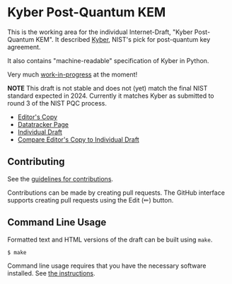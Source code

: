 # Kyber Post-Quantum KEM

This is the working area for the individual Internet-Draft, "Kyber Post-Quantum KEM".
It described [Kyber](https://pq-crystals.org/kyber/index.shtml),
NIST's pick for post-quantum key agreement.

It also contains "machine-readable" specification of Kyber in Python.

Very much [work-in-progress](https://github.com/bwesterb/draft-schwabe-cfrg-kyber/issues) at the moment!

**NOTE** This draft is not stable and does not (yet) match the final
NIST standard expected in 2024. Currently it matches Kyber as submitted
to round 3 of the NIST PQC process.

* [Editor's Copy](https://bwesterb.github.io/draft-schwabe-cfrg-kyber/#go.draft-cfrg-schwabe-kyber.html)
* [Datatracker Page](https://datatracker.ietf.org/doc/draft-cfrg-schwabe-kyber)
* [Individual Draft](https://datatracker.ietf.org/doc/html/draft-cfrg-schwabe-kyber)
* [Compare Editor's Copy to Individual Draft](https://bwesterb.github.io/draft-schwabe-cfrg-kyber/#go.draft-cfrg-schwabe-kyber.diff)


## Contributing

See the
[guidelines for contributions](https://github.com/bwesterb/draft-schwabe-cfrg-kyber/blob/main/CONTRIBUTING.md).

Contributions can be made by creating pull requests.
The GitHub interface supports creating pull requests using the Edit (✏) button.


## Command Line Usage

Formatted text and HTML versions of the draft can be built using `make`.

```sh
$ make
```

Command line usage requires that you have the necessary software installed.  See
[the instructions](https://github.com/martinthomson/i-d-template/blob/main/doc/SETUP.md).

